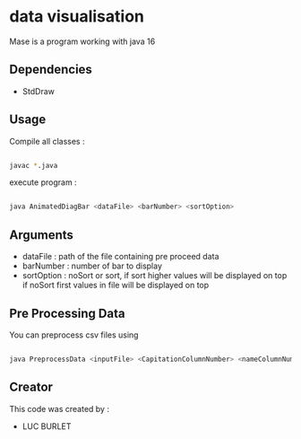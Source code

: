 # data visualisation

Mase is a program working with java 16

## Dependencies

- StdDraw

## Usage

Compile all classes :
```bash

javac *.java

```
execute program :
```bash

java AnimatedDiagBar <dataFile> <barNumber> <sortOption>

```

## Arguments

 - dataFile : path of the file containing pre proceed data
 - barNumber : number of bar to display
 - sortOption : noSort or sort, if sort higher values will be displayed on top if noSort first values in file will be displayed on top

## Pre Processing Data

You can preprocess csv files using
```bash

java PreprocessData <inputFile> <CapitationColumnNumber> <nameColumnNumber> <valueColumnNumber> <categoryColumnNumber> <outputFile>

```
## Creator

This code was created by :
- LUC BURLET
